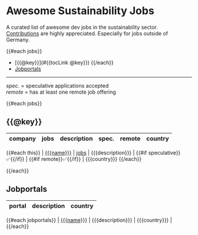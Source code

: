# Awesome Sustainability Jobs

A curated list of awesome dev jobs in the sustainability sector.\
[Contributions](https://github.com/pogopaule/awesome-sustainability-jobs/blob/main/CONTRIBUTING.md) are highly appreciated. Especially for jobs outside of Germany.

{{#each jobs}}
- [{{@key}}](#{{tocLink @key}})
{{/each}}
- [Jobportals](#jobportals)

---

*spec.* = speculative applications accepted\
*remote* = has at least one remote job offering

{{#each jobs}}
## {{@key}}

| company | jobs | description | spec. | remote | country |
| - | - | - | - | - | - |
{{#each this}}
| [{{{name}}}]({{{website}}}) | [jobs]({{{jobs}}}) | {{{description}}} | {{#if speculative}}✅{{/if}} | {{#if remote}}✅{{/if}} | {{{country}}}
{{/each}}

{{/each}}

## Jobportals

| portal | description | country |
| - | - | - |
{{#each jobportals}}
| [{{{name}}}]({{{website}}}) | {{{description}}} | {{{country}}} |
{{/each}}
